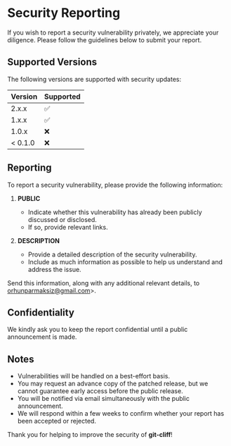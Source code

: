 # Security Reporting

If you wish to report a security vulnerability privately, we appreciate your diligence. Please follow the guidelines below to submit your report.

## Supported Versions

The following versions are supported with security updates:

| Version | Supported          |
| ------- | ------------------ |
| 2.x.x   | :white_check_mark: |
| 1.x.x   | :white_check_mark: |
| 1.0.x   | :x:                |
| < 0.1.0 | :x:                |

## Reporting

To report a security vulnerability, please provide the following information:

1. **PUBLIC**
   - Indicate whether this vulnerability has already been publicly discussed or disclosed.
   - If so, provide relevant links.

2. **DESCRIPTION**
   - Provide a detailed description of the security vulnerability.
   - Include as much information as possible to help us understand and address the issue.

Send this information, along with any additional relevant details, to <orhunparmaksiz@gmail.com>>.

## Confidentiality

We kindly ask you to keep the report confidential until a public announcement is made.

## Notes

- Vulnerabilities will be handled on a best-effort basis.
- You may request an advance copy of the patched release, but we cannot guarantee early access before the public release.
- You will be notified via email simultaneously with the public announcement.
- We will respond within a few weeks to confirm whether your report has been accepted or rejected.

Thank you for helping to improve the security of **git-cliff**!
